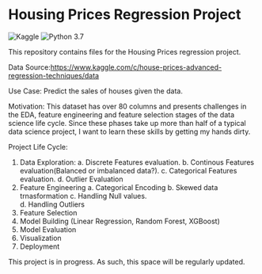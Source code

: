 # Housing Prices Regression Project <br>
![Kaggle](https://img.shields.io/badge/Dataset-Kaggle-blue.svg) ![Python 3.7](https://upload.wikimedia.org/wikipedia/commons/f/fc/Blue_Python_3.7_Shield_Badge.svg)

This repository contains files for the Housing Prices regression project.

Data Source:https://www.kaggle.com/c/house-prices-advanced-regression-techniques/data

Use Case: Predict the sales of houses given the data.

Motivation: This dataset has over 80 columns and presents challenges in the EDA, feature engineering and feature selection stages of the data science life cycle. Since these phases take up more than half of a typical data science project, I want to learn these skills by getting my hands dirty.

Project Life Cycle:
1. Data Exploration:
  a. Discrete Features evaluation.
  b. Continous Features evaluation(Balanced or imbalanced data?).
  c. Categorical Features evaluation.
  d. Outlier Evaluation
2. Feature Engineering
  a. Categorical Encoding
  b. Skewed data trnasformation
  c. Handling Null values.  
  d. Handling Outliers
3. Feature Selection
4. Model Building (Linear Regression, Random Forest, XGBoost)
5. Model Evaluation
6. Visualization
7. Deployment

This project is in progress. As such, this space will be regularly updated.
 

